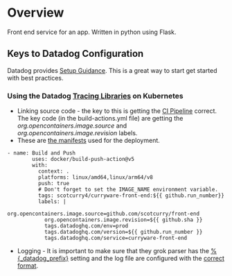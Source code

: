 # Overview

Front end service for an app.  Written in python using Flask.

## Keys to Datadog Configuration

Datadog provides [Setup Guidance](https://curryware.datadoghq.com/services?env=prod&fromUser=true&selectedEnv=prod&selectedService).  This is a great way to start get started with best practices.

### Using the Datadog [Tracing Libraries](https://docs.datadoghq.com/tracing/trace_collection/automatic_instrumentation/dd_libraries/) on Kubernetes

* Linking source code - the key to this is getting the [CI Pipeline](https://github.com/scotcurry/front-end/tree/master/.github/workflows) correct.  The key code (in the build-actions.yml file) are getting the *org.opencontainers.image.source* and *org.opencontainers.image.revision* labels.
* These are [the manifests](https://github.com/scotcurry/k8-manifests) used for the deployment.
```
- name: Build and Push
        uses: docker/build-push-action@v5
        with:
          context: .
          platforms: linux/amd64,linux/arm64/v8
          push: true
          # Don't forget to set the IMAGE_NAME environment variable.
          tags: scotcurry4/curryware-front-end:${{ github.run_number}}
          labels: |
            org.opencontainers.image.source=github.com/scotcurry/front-end
            org.opencontainers.image.revision=${{ github.sha }}
            tags.datadoghq.com/env=prod
            tags.datadoghq.com/version=${{ github.run_number }}
            tags.datadoghq.com/service=curryware-front-end
```
* Logging - It is important to make sure that they grok parser has the [%{_datadog_prefix}](https://curryware.datadoghq.com/logs/pipelines/pipeline/yJ-trxa8TVS_gCatCCfn5w/processors/edit/lcCftKPPRrCDCwH7EZHnuA) setting and the log file are configured with the [correct format](https://github.com/scotcurry/front-end/blob/master/app.py#L16). 